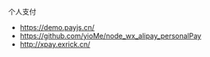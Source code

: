 个人支付

- https://demo.payjs.cn/
- https://github.com/yioMe/node_wx_alipay_personalPay
- http://xpay.exrick.cn/

